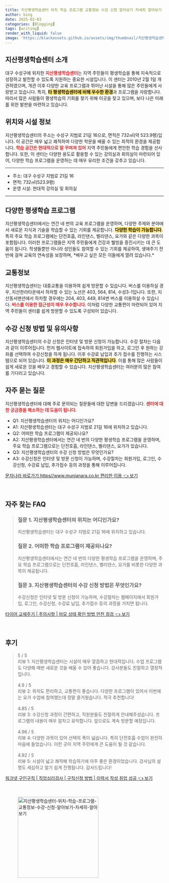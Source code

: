 ```yaml
---
title: 지산평생학습센터 위치 학습 프로그램 교통정보 수강 신청 알아보기 자세히 알아보기
author: bing
date: 2025-02-03
categories: [Blogging]
tags: [writing]
render_with_liquid: false
image: 'https://blackassets.github.io/assets/img/thumbnail/지산평생학습센터-위치-학습-프로그램-교통정보-수강-신청-알아보기-자세히-알아보기.webp'
---
```



<h2 id='지산평생학습센터_소개'>지산평생학습센터 소개</h2>

<p>대구 수성구에 위치한 <b><span style="color: #ee2323;">지산평생학습센터</span></b>는 지역 주민들이 평생학습을 통해 지속적으로 성장하고 발전할 수 있도록 지원하는 중요한 시설입니다. 이 센터는 2010년 2월 1일 개관하였으며, 개관 이후 다양한 교육 프로그램과 뛰어난 시설을 통해 많은 주민들에게 사랑받고 있습니다. 특히, <b><span style="background-color: #ffe066;">타 평생학습센터에 비해 우수한 환경</span></b>과 프로그램을 자랑합니다. 따라서 많은 사람들이 평생학습의 기회를 찾기 위해 이곳을 찾고 있으며, 보다 나은 미래를 위한 발판을 마련하고 있습니다.</p>

<h2 id='위치와_시설_정보'>위치와 시설 정보</h2>

<p>지산평생학습센터의 주소는 수성구 지범로 21길 16으로, 면적은 732㎡(약 523.9평)입니다. 이 공간은 매우 넓고 쾌적하여 다양한 학문을 배울 수 있는 최적의 환경을 제공합니다. <b><span style="color: #ee2323;">학습 공간은 현대적으로 잘 꾸며져 있어</span></b> 지역 주민들에게 편안한 학습 경험을 선사합니다. 또한, 이 센터는 다양한 용도로 활용할 수 있는 강의실과 회의실이 마련되어 있어, 다양한 학습 프로그램을 운영하는 데 매우 유리한 조건을 갖추고 있습니다.</p>

<hr />

<ul>
    <li>주소: 대구 수성구 지범로 21길 16</li>
    <li>면적: 732㎡(523.9평)</li>
    <li>운영 시설: 현대적 강의실 및 회의실</li>
</ul>

<hr />

<h2 id='다양한_평생학습_프로그램'>다양한 평생학습 프로그램</h2>

<p>지산평생학습센터에서는 연간 네 번의 교육 프로그램을 운영하며, 다양한 주제와 분야에서 새로운 지식과 기술을 학습할 수 있는 기회를 제공합니다. <b><span style="background-color: #ffe066;">다양한 학습이 가능합니다</span></b>. 특히 주요 학습 프로그램에는 단전호흡, 라인댄스, 벨리댄스, 요가와 같은 다양한 과목이 포함됩니다. 이러한 프로그램들은 지역 주민들에게 건강과 웰빙을 증진시키는 데 큰 도움이 됩니다. 학생들뿐만 아니라 성인들도 참여할 수 있는 기회를 제공하여, 생애주기 전반에 걸쳐 교육의 연속성을 보장하며, *배우고 싶은 모든 이들에게 열려 있습니다.*</p>

<h2 id='교통정보'>교통정보</h2>

<p>지산평생학습센터는 대중교통을 이용하여 쉽게 방문할 수 있습니다. 버스를 이용하실 경우, 지산한라타운에서 하차할 수 있는 노선은 403, 564, 814, 수성3-1입니다. 또한, 지산동서맨션에서 하차할 경우에는 204, 403, 449, 814번 버스를 이용하실 수 있습니다. <b><span style="color: #ee2323;">버스를 이용한 접근성이 매우 우수합니다</span></b>. 이처럼 다양한 교통편이 마련되어 있어 지역 주민들이 센터를 쉽게 방문할 수 있도록 구성되어 있습니다.</p>

<h2 id='수강신청_방법_및_유의사항'>수강 신청 방법 및 유의사항</h2>

<p>지산평생학습센터의 수강 신청은 인터넷 및 방문 신청이 가능합니다. 수강 절차는 다음과 같이 이루어집니다. 먼저 웹사이트에 접속하여 회원가입을 하고, 로그인 후 원하는 강좌를 선택하여 수강신청을 하게 됩니다. 이후 수강료 납입과 추가 접수를 진행하는 시스템으로 되어 있습니다. <b><span style="background-color: #ffe066;">이 과정은 매우 간단하고 직관적입니다</span></b>. 이를 통해 많은 사람들이 쉽게 새로운 것을 배우고 경험할 수 있습니다. 지산평생학습센터는 여러분의 많은 참여를 기다리고 있습니다.</p>

<h2 id='자주_묻는_질문'>자주 묻는 질문</h2>

<p>지산평생학습센터에 대해 주로 문의되는 질문들에 대한 답변을 드리겠습니다. <b><span style="color: #ee2323;">센터에 대한 궁금증을 해소하는 데 도움이 됩니다</span></b>.</p>

<ul>
    <li>Q1: 지산평생학습센터의 위치는 어디인가요?</li>
    <li>A1: 지산평생학습센터는 대구 수성구 지범로 21길 16에 위치하고 있습니다.</li>
    <li>Q2: 어떠한 학습 프로그램이 제공되나요?</li>
    <li>A2: 지산평생학습센터에서는 연간 네 번의 다양한 평생학습 프로그램을 운영하며, 주요 학습 프로그램으로는 단전호흡, 라인댄스, 벨리댄스, 요가가 있습니다.</li>
    <li>Q3: 지산평생학습센터의 수강 신청 방법은 무엇인가요?</li>
    <li>A3: 수강신청은 인터넷 및 방문 신청이 가능하며, 수강절차는 회원가입, 로그인, 수강신청, 수강료 납입, 추가접수 등의 과정을 통해 이루어집니다.</li>
</ul>


<p><a class="click-button" title="문자나라 바로가기 https//www.munjanara.co.kr 편리한 이용" href="https://blackassets.github.io/posts/%EB%AC%B8%EC%9E%90%EB%82%98%EB%9D%BC-%EB%B0%94%EB%A1%9C%EA%B0%80%EA%B8%B0-httpswww.munjanara.co.kr-%ED%8E%B8%EB%A6%AC%ED%95%9C-%EC%9D%B4%EC%9A%A9/" rel="dofollow">문자나라 바로가기 https//www.munjanara.co.kr 편리한 이용 👈 보기</a></p><br>
<h2 id='자주_찾는_FAQ'>자주 찾는 FAQ</h2>
<div itemscope="" itemtype="https://schema.org/FAQPage">
<blockquote>
<div itemscope="" itemprop="mainEntity" itemtype="https://schema.org/Question">
<h3 itemprop="name">질문 1. 지산평생학습센터의 위치는 어디인가요?</h3>
<div itemscope="" itemprop="acceptedAnswer" itemtype="https://schema.org/Answer">
<span itemprop="text">
<p>지산평생학습센터는 대구 수성구 지범로 21길 16에 위치하고 있습니다.</p>
</span>
</div>
</div>
<div itemscope="" itemprop="mainEntity" itemtype="https://schema.org/Question">
<h3 itemprop="name">질문 2. 어떠한 학습 프로그램이 제공되나요?</h3>
<div itemscope="" itemprop="acceptedAnswer" itemtype="https://schema.org/Answer">
<span itemprop="text">
<p>지산평생학습센터에서는 연간 네 번의 다양한 평생학습 프로그램을 운영하며, 주요 학습 프로그램으로는 단전호흡, 라인댄스, 벨리댄스, 요가를 비롯한 다양한 과목이 제공됩니다.</p>
</span>
</div>
</div>
<div itemscope="" itemprop="mainEntity" itemtype="https://schema.org/Question">
<h3 itemprop="name">질문 3. 지산평생학습센터의 수강 신청 방법은 무엇인가요?</h3>
<div itemscope="" itemprop="acceptedAnswer" itemtype="https://schema.org/Answer">
<span itemprop="text">
<p>수강신청은 인터넷 및 방문 신청이 가능하며, 수강절차는 웹페이지에서 회원가입, 로그인, 수강신청, 수강료 납입, 추가접수 등의 과정을 거치면 됩니다.</p>
</span>
</div>
</div>
</blockquote>
</div>
<p><a class="click-button" title="타이어 교체주기 | 주의사항 | 마모 상태 확인 방법 안전 점검" href="https://blackassets.github.io/posts/%ED%83%80%EC%9D%B4%EC%96%B4-%EA%B5%90%EC%B2%B4%EC%A3%BC%EA%B8%B0-%EC%A3%BC%EC%9D%98%EC%82%AC%ED%95%AD-%EB%A7%88%EB%AA%A8-%EC%83%81%ED%83%9C-%ED%99%95%EC%9D%B8-%EB%B0%A9%EB%B2%95-%EC%95%88%EC%A0%84-%EC%A0%90%EA%B2%80/" rel="dofollow">타이어 교체주기 | 주의사항 | 마모 상태 확인 방법 안전 점검 👈 보기</a></p><br>
<h2 id='후기'>후기</h2>
<div itemscope itemtype="https://schema.org/Product">
  <blockquote>
  <div itemprop="review" itemscope itemtype="https://schema.org/Review">
      <div itemprop="reviewRating" itemscope itemtype="https://schema.org/Rating"> <span itemprop="ratingValue">5</span> / <span itemprop="bestRating">5</span> </div>
      <span itemprop="reviewBody">리뷰 1: 지산평생학습센터는 시설이 매우 깔끔하고 현대적입니다. 수업 프로그램도 다양해 매번 새로운 것을 배울 수 있어 좋습니다. 강사분들도 친절하고 열정적입니다.</span>
  </div>
  <br>
  <div itemprop="review" itemscope itemtype="https://schema.org/Review">
      <div itemprop="reviewRating" itemscope itemtype="https://schema.org/Rating"> <span itemprop="ratingValue">4.9</span> / <span itemprop="bestRating">5</span> </div>
      <span itemprop="reviewBody">리뷰 2: 위치도 편리하고, 교통편이 좋습니다. 다양한 프로그램이 있어서 이번에는 요가 수업에 참여했는데 정말 즐거웠습니다. 적극 추천합니다!</span>
  </div>
  <br>
  <div itemprop="review" itemscope itemtype="https://schema.org/Review">
      <div itemprop="reviewRating" itemscope itemtype="https://schema.org/Rating"> <span itemprop="ratingValue">4.85</span> / <span itemprop="bestRating">5</span> </div>
      <span itemprop="reviewBody">리뷰 3: 수강신청 과정이 간편하고, 직원분들도 친절하게 안내해주셨습니다. 프로그램의 내용이 매우 알차고 유익합니다. 앞으로도 계속 방문할 예정입니다.</span>
  </div>
  <br>
  <div itemprop="review" itemscope itemtype="https://schema.org/Review">
      <div itemprop="reviewRating" itemscope itemtype="https://schema.org/Rating"> <span itemprop="ratingValue">4.96</span> / <span itemprop="bestRating">5</span> </div>
      <span itemprop="reviewBody">리뷰 4: 다양한 과목이 있어 선택의 폭이 넓습니다. 특히 단전호흡 수업이 완전히 마음에 들었습니다. 이런 곳이 지역 주민에게 큰 도움이 될 것 같습니다.</span>
  </div>
  <br>
  <div itemprop="review" itemscope itemtype="https://schema.org/Review">
      <div itemprop="reviewRating" itemscope itemtype="https://schema.org/Rating"> <span itemprop="ratingValue">4.92</span> / <span itemprop="bestRating">5</span> </div>
      <span itemprop="reviewBody">리뷰 5: 시설이 넓고 쾌적해 학습하기에 아주 좋은 환경이었습니다. 강사님의 설명도 세심하고 알기 쉽게 진행됩니다. 감사드립니다!</span>
  </div>
  </blockquote>
</div>
<p><a class="click-button" title="워크넷 구인구직 | 직업심리검사 | 구직신청 방법 | 이력서 작성 취업 성공" href="https://blackassets.github.io/posts/%EC%9B%8C%ED%81%AC%EB%84%B7-%EA%B5%AC%EC%9D%B8%EA%B5%AC%EC%A7%81-%EC%A7%81%EC%97%85%EC%8B%AC%EB%A6%AC%EA%B2%80%EC%82%AC-%EA%B5%AC%EC%A7%81%EC%8B%A0%EC%B2%AD-%EB%B0%A9%EB%B2%95-%EC%9D%B4%EB%A0%A5%EC%84%9C-%EC%9E%91%EC%84%B1-%EC%B7%A8%EC%97%85-%EC%84%B1%EA%B3%B5/" rel="dofollow">워크넷 구인구직 | 직업심리검사 | 구직신청 방법 | 이력서 작성 취업 성공 👈 보기</a></p><br>
<figure class="image"><img src="https://blackassets.github.io/assets/img/thumbnail/지산평생학습센터-위치-학습-프로그램-교통정보-수강-신청-알아보기-자세히-알아보기.webp" alt="지산평생학습센터-위치-학습-프로그램-교통정보-수강-신청-알아보기-자세히-알아보기" width="256" height="256"></figure>